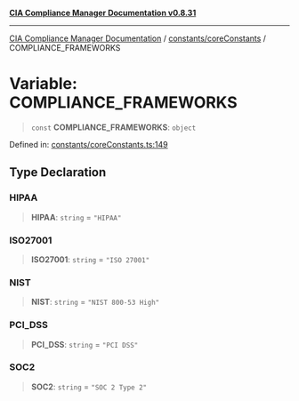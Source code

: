 [**CIA Compliance Manager Documentation v0.8.31**](../../../README.md)

***

[CIA Compliance Manager Documentation](../../../modules.md) / [constants/coreConstants](../README.md) / COMPLIANCE\_FRAMEWORKS

# Variable: COMPLIANCE\_FRAMEWORKS

> `const` **COMPLIANCE\_FRAMEWORKS**: `object`

Defined in: [constants/coreConstants.ts:149](https://github.com/Hack23/cia-compliance-manager/blob/85c025371255f412469ec0119911b7cb143a6212/src/constants/coreConstants.ts#L149)

## Type Declaration

### HIPAA

> **HIPAA**: `string` = `"HIPAA"`

### ISO27001

> **ISO27001**: `string` = `"ISO 27001"`

### NIST

> **NIST**: `string` = `"NIST 800-53 High"`

### PCI\_DSS

> **PCI\_DSS**: `string` = `"PCI DSS"`

### SOC2

> **SOC2**: `string` = `"SOC 2 Type 2"`
